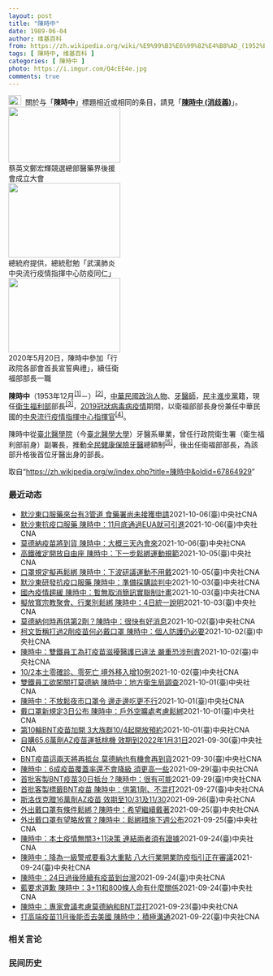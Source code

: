 ```yaml
---
layout: post
title: "陳時中"
date: 1989-06-04
author: 维基百科
from: https://zh.wikipedia.org/wiki/%E9%99%B3%E6%99%82%E4%B8%AD_(1952%E5%B9%B4)
tags: [ 陳時中, 维基百科 ]
categories: [ 陳時中 ]
photo: https://i.imgur.com/Q4cEE4e.jpg
comments: true
---
```

<div class="mw-parser-output"><div id="noteTA-54dafe5e" class="noteTA"><div class="noteTA-group"><div data-noteta-group-source="module" data-noteta-group="Medicine"></div></div></div>
<div role="note" class="hatnote navigation-not-searchable"><a href="/wiki/Wikipedia:%E6%B6%88%E6%AD%A7%E4%B9%89" title="Wikipedia:消歧义"><img alt="Disambig gray.svg" src="//upload.wikimedia.org/wikipedia/commons/thumb/5/5f/Disambig_gray.svg/25px-Disambig_gray.svg.png" decoding="async" width="25" height="19" srcset="//upload.wikimedia.org/wikipedia/commons/thumb/5/5f/Disambig_gray.svg/38px-Disambig_gray.svg.png 1.5x, //upload.wikimedia.org/wikipedia/commons/thumb/5/5f/Disambig_gray.svg/50px-Disambig_gray.svg.png 2x" data-file-width="220" data-file-height="168"></a><style data-mw-deduplicate="TemplateStyles:r67269465">.mw-parser-output .ifmobile>.mobile:nth-child(2n){display:none}</style><span class="ifmobile"><span class="nomobile">&nbsp;&nbsp;</span><span class="mobile"></span></span>關於与「<b>陳時中</b>」標題相近或相同的条目，請見「<b><a href="/wiki/%E9%99%B3%E6%99%82%E4%B8%AD_(%E6%B6%88%E6%AD%A7%E7%BE%A9)" class="mw-disambig" title="陳時中 (消歧義)">陳時中 (消歧義)</a></b>」。</div>

<div class="thumb tright"><div class="thumbinner" style="width:222px;"><a href="/wiki/File:%E9%84%AD%E5%AE%8F%E8%BC%9D%E8%88%87%E9%86%AB%E6%94%BF%E4%BA%BA%E5%A3%AB%E5%90%88%E7%85%A7.jpg" class="image"><img alt="" src="//upload.wikimedia.org/wikipedia/commons/thumb/e/e0/%E9%84%AD%E5%AE%8F%E8%BC%9D%E8%88%87%E9%86%AB%E6%94%BF%E4%BA%BA%E5%A3%AB%E5%90%88%E7%85%A7.jpg/220px-%E9%84%AD%E5%AE%8F%E8%BC%9D%E8%88%87%E9%86%AB%E6%94%BF%E4%BA%BA%E5%A3%AB%E5%90%88%E7%85%A7.jpg" decoding="async" width="220" height="110" class="thumbimage" srcset="//upload.wikimedia.org/wikipedia/commons/thumb/e/e0/%E9%84%AD%E5%AE%8F%E8%BC%9D%E8%88%87%E9%86%AB%E6%94%BF%E4%BA%BA%E5%A3%AB%E5%90%88%E7%85%A7.jpg/330px-%E9%84%AD%E5%AE%8F%E8%BC%9D%E8%88%87%E9%86%AB%E6%94%BF%E4%BA%BA%E5%A3%AB%E5%90%88%E7%85%A7.jpg 1.5x, //upload.wikimedia.org/wikipedia/commons/thumb/e/e0/%E9%84%AD%E5%AE%8F%E8%BC%9D%E8%88%87%E9%86%AB%E6%94%BF%E4%BA%BA%E5%A3%AB%E5%90%88%E7%85%A7.jpg/440px-%E9%84%AD%E5%AE%8F%E8%BC%9D%E8%88%87%E9%86%AB%E6%94%BF%E4%BA%BA%E5%A3%AB%E5%90%88%E7%85%A7.jpg 2x" data-file-width="4160" data-file-height="2080"></a>  <div class="thumbcaption"><div class="magnify"><a href="/wiki/File:%E9%84%AD%E5%AE%8F%E8%BC%9D%E8%88%87%E9%86%AB%E6%94%BF%E4%BA%BA%E5%A3%AB%E5%90%88%E7%85%A7.jpg" class="internal" title="放大"></a></div>蔡英文鄭宏輝競選總部醫藥界後援會成立大會</div></div></div>
<div class="thumb tright"><div class="thumbinner" style="width:222px;"><a href="/wiki/File:02.07_%E7%B8%BD%E7%B5%B1%E6%85%B0%E5%8B%89%E3%80%8C%E5%9A%B4%E9%87%8D%E7%89%B9%E6%AE%8A%E5%82%B3%E6%9F%93%E6%80%A7%E8%82%BA%E7%82%8E%E4%B8%AD%E5%A4%AE%E6%B5%81%E8%A1%8C%E7%96%AB%E6%83%85%E6%8C%87%E6%8F%AE%E4%B8%AD%E5%BF%83%E9%98%B2%E7%96%AB%E5%90%8C%E4%BB%81%E3%80%8D_(49500116692).jpg" class="image"><img alt="" src="//upload.wikimedia.org/wikipedia/commons/thumb/9/95/02.07_%E7%B8%BD%E7%B5%B1%E6%85%B0%E5%8B%89%E3%80%8C%E5%9A%B4%E9%87%8D%E7%89%B9%E6%AE%8A%E5%82%B3%E6%9F%93%E6%80%A7%E8%82%BA%E7%82%8E%E4%B8%AD%E5%A4%AE%E6%B5%81%E8%A1%8C%E7%96%AB%E6%83%85%E6%8C%87%E6%8F%AE%E4%B8%AD%E5%BF%83%E9%98%B2%E7%96%AB%E5%90%8C%E4%BB%81%E3%80%8D_%2849500116692%29.jpg/220px-02.07_%E7%B8%BD%E7%B5%B1%E6%85%B0%E5%8B%89%E3%80%8C%E5%9A%B4%E9%87%8D%E7%89%B9%E6%AE%8A%E5%82%B3%E6%9F%93%E6%80%A7%E8%82%BA%E7%82%8E%E4%B8%AD%E5%A4%AE%E6%B5%81%E8%A1%8C%E7%96%AB%E6%83%85%E6%8C%87%E6%8F%AE%E4%B8%AD%E5%BF%83%E9%98%B2%E7%96%AB%E5%90%8C%E4%BB%81%E3%80%8D_%2849500116692%29.jpg" decoding="async" width="220" height="147" class="thumbimage" srcset="//upload.wikimedia.org/wikipedia/commons/thumb/9/95/02.07_%E7%B8%BD%E7%B5%B1%E6%85%B0%E5%8B%89%E3%80%8C%E5%9A%B4%E9%87%8D%E7%89%B9%E6%AE%8A%E5%82%B3%E6%9F%93%E6%80%A7%E8%82%BA%E7%82%8E%E4%B8%AD%E5%A4%AE%E6%B5%81%E8%A1%8C%E7%96%AB%E6%83%85%E6%8C%87%E6%8F%AE%E4%B8%AD%E5%BF%83%E9%98%B2%E7%96%AB%E5%90%8C%E4%BB%81%E3%80%8D_%2849500116692%29.jpg/330px-02.07_%E7%B8%BD%E7%B5%B1%E6%85%B0%E5%8B%89%E3%80%8C%E5%9A%B4%E9%87%8D%E7%89%B9%E6%AE%8A%E5%82%B3%E6%9F%93%E6%80%A7%E8%82%BA%E7%82%8E%E4%B8%AD%E5%A4%AE%E6%B5%81%E8%A1%8C%E7%96%AB%E6%83%85%E6%8C%87%E6%8F%AE%E4%B8%AD%E5%BF%83%E9%98%B2%E7%96%AB%E5%90%8C%E4%BB%81%E3%80%8D_%2849500116692%29.jpg 1.5x, //upload.wikimedia.org/wikipedia/commons/thumb/9/95/02.07_%E7%B8%BD%E7%B5%B1%E6%85%B0%E5%8B%89%E3%80%8C%E5%9A%B4%E9%87%8D%E7%89%B9%E6%AE%8A%E5%82%B3%E6%9F%93%E6%80%A7%E8%82%BA%E7%82%8E%E4%B8%AD%E5%A4%AE%E6%B5%81%E8%A1%8C%E7%96%AB%E6%83%85%E6%8C%87%E6%8F%AE%E4%B8%AD%E5%BF%83%E9%98%B2%E7%96%AB%E5%90%8C%E4%BB%81%E3%80%8D_%2849500116692%29.jpg/440px-02.07_%E7%B8%BD%E7%B5%B1%E6%85%B0%E5%8B%89%E3%80%8C%E5%9A%B4%E9%87%8D%E7%89%B9%E6%AE%8A%E5%82%B3%E6%9F%93%E6%80%A7%E8%82%BA%E7%82%8E%E4%B8%AD%E5%A4%AE%E6%B5%81%E8%A1%8C%E7%96%AB%E6%83%85%E6%8C%87%E6%8F%AE%E4%B8%AD%E5%BF%83%E9%98%B2%E7%96%AB%E5%90%8C%E4%BB%81%E3%80%8D_%2849500116692%29.jpg 2x" data-file-width="2048" data-file-height="1365"></a>  <div class="thumbcaption"><div class="magnify"><a href="/wiki/File:02.07_%E7%B8%BD%E7%B5%B1%E6%85%B0%E5%8B%89%E3%80%8C%E5%9A%B4%E9%87%8D%E7%89%B9%E6%AE%8A%E5%82%B3%E6%9F%93%E6%80%A7%E8%82%BA%E7%82%8E%E4%B8%AD%E5%A4%AE%E6%B5%81%E8%A1%8C%E7%96%AB%E6%83%85%E6%8C%87%E6%8F%AE%E4%B8%AD%E5%BF%83%E9%98%B2%E7%96%AB%E5%90%8C%E4%BB%81%E3%80%8D_(49500116692).jpg" class="internal" title="放大"></a></div>總統府提供，總統慰勉「武漢肺炎中央流行疫情指揮中心防疫同仁」</div></div></div>
<div class="thumb tright"><div class="thumbinner" style="width:222px;"><a href="/wiki/File:05.20_%E7%B8%BD%E7%B5%B1%E4%B8%BB%E6%8C%81%E3%80%8C%E8%A1%8C%E6%94%BF%E9%99%A2%E5%89%AF%E9%99%A2%E9%95%B7%E6%9A%A8%E5%90%84%E9%83%A8%E6%9C%83%E9%A6%96%E9%95%B7%E5%AE%A3%E8%AA%93%E5%85%B8%E7%A6%AE%E3%80%8D-%E9%99%B3%E6%99%82%E4%B8%AD.jpg" class="image"><img alt="" src="//upload.wikimedia.org/wikipedia/commons/thumb/a/aa/05.20_%E7%B8%BD%E7%B5%B1%E4%B8%BB%E6%8C%81%E3%80%8C%E8%A1%8C%E6%94%BF%E9%99%A2%E5%89%AF%E9%99%A2%E9%95%B7%E6%9A%A8%E5%90%84%E9%83%A8%E6%9C%83%E9%A6%96%E9%95%B7%E5%AE%A3%E8%AA%93%E5%85%B8%E7%A6%AE%E3%80%8D-%E9%99%B3%E6%99%82%E4%B8%AD.jpg/220px-05.20_%E7%B8%BD%E7%B5%B1%E4%B8%BB%E6%8C%81%E3%80%8C%E8%A1%8C%E6%94%BF%E9%99%A2%E5%89%AF%E9%99%A2%E9%95%B7%E6%9A%A8%E5%90%84%E9%83%A8%E6%9C%83%E9%A6%96%E9%95%B7%E5%AE%A3%E8%AA%93%E5%85%B8%E7%A6%AE%E3%80%8D-%E9%99%B3%E6%99%82%E4%B8%AD.jpg" decoding="async" width="220" height="147" class="thumbimage" srcset="//upload.wikimedia.org/wikipedia/commons/thumb/a/aa/05.20_%E7%B8%BD%E7%B5%B1%E4%B8%BB%E6%8C%81%E3%80%8C%E8%A1%8C%E6%94%BF%E9%99%A2%E5%89%AF%E9%99%A2%E9%95%B7%E6%9A%A8%E5%90%84%E9%83%A8%E6%9C%83%E9%A6%96%E9%95%B7%E5%AE%A3%E8%AA%93%E5%85%B8%E7%A6%AE%E3%80%8D-%E9%99%B3%E6%99%82%E4%B8%AD.jpg/330px-05.20_%E7%B8%BD%E7%B5%B1%E4%B8%BB%E6%8C%81%E3%80%8C%E8%A1%8C%E6%94%BF%E9%99%A2%E5%89%AF%E9%99%A2%E9%95%B7%E6%9A%A8%E5%90%84%E9%83%A8%E6%9C%83%E9%A6%96%E9%95%B7%E5%AE%A3%E8%AA%93%E5%85%B8%E7%A6%AE%E3%80%8D-%E9%99%B3%E6%99%82%E4%B8%AD.jpg 1.5x, //upload.wikimedia.org/wikipedia/commons/thumb/a/aa/05.20_%E7%B8%BD%E7%B5%B1%E4%B8%BB%E6%8C%81%E3%80%8C%E8%A1%8C%E6%94%BF%E9%99%A2%E5%89%AF%E9%99%A2%E9%95%B7%E6%9A%A8%E5%90%84%E9%83%A8%E6%9C%83%E9%A6%96%E9%95%B7%E5%AE%A3%E8%AA%93%E5%85%B8%E7%A6%AE%E3%80%8D-%E9%99%B3%E6%99%82%E4%B8%AD.jpg/440px-05.20_%E7%B8%BD%E7%B5%B1%E4%B8%BB%E6%8C%81%E3%80%8C%E8%A1%8C%E6%94%BF%E9%99%A2%E5%89%AF%E9%99%A2%E9%95%B7%E6%9A%A8%E5%90%84%E9%83%A8%E6%9C%83%E9%A6%96%E9%95%B7%E5%AE%A3%E8%AA%93%E5%85%B8%E7%A6%AE%E3%80%8D-%E9%99%B3%E6%99%82%E4%B8%AD.jpg 2x" data-file-width="2508" data-file-height="1672"></a>  <div class="thumbcaption"><div class="magnify"><a href="/wiki/File:05.20_%E7%B8%BD%E7%B5%B1%E4%B8%BB%E6%8C%81%E3%80%8C%E8%A1%8C%E6%94%BF%E9%99%A2%E5%89%AF%E9%99%A2%E9%95%B7%E6%9A%A8%E5%90%84%E9%83%A8%E6%9C%83%E9%A6%96%E9%95%B7%E5%AE%A3%E8%AA%93%E5%85%B8%E7%A6%AE%E3%80%8D-%E9%99%B3%E6%99%82%E4%B8%AD.jpg" class="internal" title="放大"></a></div>2020年5月20日，陳時中參加「行政院各部會首長宣誓典禮」，續任衛福部部長一職</div></div></div>
<p><b>陳時中</b>（1953年12月<sup id="cite_ref-1" class="reference"><a href="#cite_note-1">[1]</a></sup><span class="useeditintro" title="Template:BLP editintro">－</span>）<sup id="cite_ref-2" class="reference"><a href="#cite_note-2">[2]</a></sup>，<a href="/wiki/%E4%B8%AD%E8%8F%AF%E6%B0%91%E5%9C%8B" title="中華民國">中華民國</a><a href="/wiki/%E6%94%BF%E6%B2%BB%E4%BA%BA%E7%89%A9" title="政治人物">政治人物</a>、<a href="/wiki/%E7%89%99%E9%86%AB%E5%B8%AB" class="mw-redirect" title="牙醫師">牙醫師</a>，<a href="/wiki/%E6%B0%91%E4%B8%BB%E9%80%B2%E6%AD%A5%E9%BB%A8" title="民主進步黨">民主進步黨</a>籍，現任<a href="/wiki/%E4%B8%AD%E8%8F%AF%E6%B0%91%E5%9C%8B%E8%A1%9B%E7%94%9F%E7%A6%8F%E5%88%A9%E9%83%A8" title="中華民國衛生福利部">衛生福利部</a>部長<sup id="cite_ref-3" class="reference"><a href="#cite_note-3">[3]</a></sup>，<a href="/wiki/2019%E5%86%A0%E7%8B%80%E7%97%85%E6%AF%92%E7%97%85%E8%87%BA%E7%81%A3%E7%96%AB%E6%83%85" title="2019冠狀病毒病臺灣疫情">2019冠狀病毒病疫情</a>期間，以衛福部部長身份兼任中華民國的<a href="/wiki/%E5%9C%8B%E5%AE%B6%E8%A1%9B%E7%94%9F%E6%8C%87%E6%8F%AE%E4%B8%AD%E5%BF%83%E4%B8%AD%E5%A4%AE%E6%B5%81%E8%A1%8C%E7%96%AB%E6%83%85%E6%8C%87%E6%8F%AE%E4%B8%AD%E5%BF%83" title="國家衛生指揮中心中央流行疫情指揮中心">中央流行疫情指揮中心</a><a href="/wiki/%E6%8C%87%E6%8F%AE%E5%AE%98" title="指揮官">指揮官</a><sup id="cite_ref-4" class="reference"><a href="#cite_note-4">[4]</a></sup>。
</p><p>陳時中從<a href="/wiki/%E8%87%BA%E5%8C%97%E9%86%AB%E5%AD%B8%E9%99%A2" class="mw-redirect" title="臺北醫學院">臺北醫學院</a>（今<a href="/wiki/%E8%87%BA%E5%8C%97%E9%86%AB%E5%AD%B8%E5%A4%A7%E5%AD%B8" title="臺北醫學大學">臺北醫學大學</a>）牙醫系畢業，曾任行政院衛生署（衛生福利部前身）副署長，推動<a href="/wiki/%E5%85%A8%E6%B0%91%E5%81%A5%E5%BA%B7%E4%BF%9D%E9%9A%AA" title="全民健康保險">全民健康保險</a><a href="/wiki/%E7%89%99%E9%86%AB" title="牙醫">牙醫</a>總額制<sup id="cite_ref-5" class="reference"><a href="#cite_note-5">[5]</a></sup>，後出任衛福部部長，為該部升格後首位牙醫出身的部長。
</p>
</div><noscript><img src="//zh.wikipedia.org/wiki/Special:CentralAutoLogin/start?type=1x1" alt="" title="" width="1" height="1" style="border: none; position: absolute;"></noscript>
<div class="printfooter">取自“<a dir="ltr" href="https://zh.wikipedia.org/w/index.php?title=陳時中&amp;oldid=67864929">https://zh.wikipedia.org/w/index.php?title=陳時中&amp;oldid=67864929</a>”</div><div id="recent-news"><h3>最近动态</h3><ul><li><a href="https://nodebe4.github.io/waimei/2021-10-06/%E9%BB%98%E6%B2%99%E6%9D%B1%E5%8F%A3%E6%9C%8D%E8%97%A5%E4%BE%86%E5%8F%B0%E6%9C%893%E7%AE%A1%E9%81%93-%E9%A3%9F%E8%97%A5%E7%BD%B2%E5%B0%9A%E6%9C%AA%E6%8E%A5%E7%8D%B2%E7%94%B3%E8%AB%8B" title="默沙東口服藥來台有3管道 食藥署尚未接獲申請—— 指揮中心指揮官陳時中表示，默沙東藥廠研發COVID-19口服藥物一通過美國EUA，台灣就會盡快引進。（路透社） （中央社記者張茗喧台北6日電）指...">默沙東口服藥來台有3管道 食藥署尚未接獲申請</a><time>2021-10-06</time><a class="tag">(臺)中央社CNA</a></li>
<li><a href="https://nodebe4.github.io/waimei/2021-10-06/%E9%BB%98%E6%B2%99%E6%9D%B1%E6%8A%97%E7%96%AB%E5%8F%A3%E6%9C%8D%E8%97%A5-%E9%99%B3%E6%99%82%E4%B8%AD-11%E6%9C%88%E5%BA%95%E9%80%9A%E9%81%8EEUA%E5%B0%B1%E5%8F%AF%E5%BC%95%E9%80%B2" title="默沙東抗疫口服藥 陳時中：11月底通過EUA就可引進—— 亞洲國家近來紛紛搶購美國默沙東COVID-19口服藥。（路透社） （中央社記者陳婕翎、張茗喧台北6日電）亞洲國家近來紛紛搶購美國默沙東C...">默沙東抗疫口服藥 陳時中：11月底通過EUA就可引進</a><time>2021-10-06</time><a class="tag">(臺)中央社CNA</a></li>
<li><a href="https://nodebe4.github.io/waimei/2021-10-06/%E8%8E%AB%E5%BE%B7%E7%B4%8D%E7%96%AB%E8%8B%97%E5%B0%87%E5%88%B0%E8%B2%A8-%E9%99%B3%E6%99%82%E4%B8%AD-%E5%A4%A7%E6%A6%82%E4%B8%89%E5%A4%A9%E5%85%A7%E6%9C%83%E4%BE%86" title="莫德納疫苗將到貨 陳時中：大概三天內會來—— （中央社記者陳婕翎台北6日電）下一批莫德納疫苗何時抵台，引發關注。中央流行疫情指揮中心指揮官陳時中今天中午在立法院表示，莫德納疫苗近期應該會到貨，大...">莫德納疫苗將到貨 陳時中：大概三天內會來</a><time>2021-10-06</time><a class="tag">(臺)中央社CNA</a></li>
<li><a href="https://nodebe4.github.io/waimei/2021-10-05/%E9%AB%98%E9%90%B5%E7%A2%BA%E5%AE%9A%E9%96%8B%E6%94%BE%E8%87%AA%E7%94%B1%E5%BA%A7-%E9%99%B3%E6%99%82%E4%B8%AD-%E4%B8%8B%E4%B8%80%E6%AD%A5%E9%AC%86%E7%B6%81%E9%81%8B%E5%8B%95%E8%A6%8F%E7%AF%84" title="高鐵確定開放自由座 陳時中：下一步鬆綁運動規範—— （中央社記者陳婕翎台北6日電）指揮中心指揮官陳時中今天上午到立法院，會前媒體聯訪中表示，昨天通過高鐵重新開放自由座，待交通部提出實行細節將上路...">高鐵確定開放自由座 陳時中：下一步鬆綁運動規範</a><time>2021-10-05</time><a class="tag">(臺)中央社CNA</a></li>
<li><a href="https://nodebe4.github.io/waimei/2021-10-05/%E5%8F%A3%E7%BD%A9%E8%A6%8F%E5%AE%9A%E6%93%AC%E5%86%8D%E9%AC%86%E7%B6%81-%E9%99%B3%E6%99%82%E4%B8%AD-%E4%B8%8B%E6%B3%A2%E7%A0%94%E8%AD%B0%E9%81%8B%E5%8B%95%E4%B8%8D%E7%94%A8%E6%88%B4" title="口罩規定擬再鬆綁 陳時中：下波研議運動不用戴—— 指揮中心指揮官陳時中5日表示，下一波將研議鬆綁運動時戴口罩的規定，包括在河堤慢跑、健行等都會討論。（中央社檔案照片） （中央社記者張茗喧、江慧珺...">口罩規定擬再鬆綁 陳時中：下波研議運動不用戴</a><time>2021-10-05</time><a class="tag">(臺)中央社CNA</a></li>
<li><a href="https://nodebe4.github.io/waimei/2021-10-03/%E9%BB%98%E6%B2%99%E6%9D%B1%E7%A0%94%E7%99%BC%E6%8A%97%E7%96%AB%E5%8F%A3%E6%9C%8D%E8%97%A5-%E9%99%B3%E6%99%82%E4%B8%AD-%E6%BA%96%E5%82%99%E6%8E%A1%E8%B3%BC%E8%AB%87%E5%88%A4%E4%B8%AD" title="默沙東研發抗疫口服藥 陳時中：準備採購談判中—— （中央社記者江慧珺、陳婕翎台北3日電）美國製藥大廠默沙東集團研發中的COVID-19口服抗病毒新藥，可望降低住院死亡機率。中央流行疫情指揮中心指...">默沙東研發抗疫口服藥  陳時中：準備採購談判中</a><time>2021-10-03</time><a class="tag">(臺)中央社CNA</a></li>
<li><a href="https://nodebe4.github.io/waimei/2021-10-03/%E5%9C%8B%E5%85%A7%E7%96%AB%E6%83%85%E8%B6%A8%E7%B7%A9-%E9%99%B3%E6%99%82%E4%B8%AD-%E6%9A%AB%E7%84%A1%E5%8F%96%E6%B6%88%E7%B0%A1%E8%A8%8A%E5%AF%A6%E8%81%AF%E5%88%B6%E8%A8%88%E7%95%AB" title="國內疫情趨緩 陳時中：暫無取消簡訊實聯制計畫—— 指揮中心指揮官陳時中認為，簡訊實聯制是防疫應變措施重要一環，暫無取消簡訊實聯制計畫。圖為民眾使用簡訊實聯制進入超商。（中央社檔案照片） （中央社...">國內疫情趨緩 陳時中：暫無取消簡訊實聯制計畫</a><time>2021-10-03</time><a class="tag">(臺)中央社CNA</a></li>
<li><a href="https://nodebe4.github.io/waimei/2021-10-03/%E6%93%AC%E6%94%BE%E5%AF%AC%E5%AE%97%E6%95%99%E8%81%9A%E6%9C%83-%E8%A1%8C%E6%A5%AD%E5%88%A5%E9%AC%86%E7%B6%81-%E9%99%B3%E6%99%82%E4%B8%AD-4%E6%97%A5%E7%B5%B1%E4%B8%80%E8%AA%AA%E6%98%8E" title="擬放寬宗教聚會、行業別鬆綁 陳時中：4日統一說明—— （中央社記者陳婕翎、江慧珺台北3日電）國內COVID-19疫情趨緩，指揮中心今天放寬戶外戴口罩規定，指揮官陳時中加碼表示，宗教聚會指引，如可...">擬放寬宗教聚會、行業別鬆綁 陳時中：4日統一說明</a><time>2021-10-03</time><a class="tag">(臺)中央社CNA</a></li>
<li><a href="https://nodebe4.github.io/waimei/2021-10-02/%E8%8E%AB%E5%BE%B7%E7%B4%8D%E4%BD%95%E6%99%82%E5%86%8D%E4%BE%9B%E7%AC%AC2%E5%8A%91-%E9%99%B3%E6%99%82%E4%B8%AD-%E5%BE%88%E5%BF%AB%E6%9C%89%E5%A5%BD%E6%B6%88%E6%81%AF" title="莫德納何時再供第2劑？陳時中：很快有好消息—— 陳時中2日表示，莫德納疫苗第2劑大家等得有點心急，但很快會有好消息。（食藥署提供） （中央社記者江慧珺、張茗喧台北2日電）雙鐵員工鑽漏洞欲接種第2...">莫德納何時再供第2劑？陳時中：很快有好消息</a><time>2021-10-02</time><a class="tag">(臺)中央社CNA</a></li>
<li><a href="https://nodebe4.github.io/waimei/2021-10-02/%E6%9F%AF%E6%96%87%E5%93%B2%E7%A8%B1%E6%89%93%E9%81%8E2%E5%8A%91%E7%96%AB%E8%8B%97%E4%BD%95%E5%BF%85%E6%88%B4%E5%8F%A3%E7%BD%A9-%E9%99%B3%E6%99%82%E4%B8%AD-%E5%80%8B%E4%BA%BA%E9%98%B2%E8%AD%B7%E4%BB%8D%E5%BF%85%E8%A6%81" title="柯文哲稱打過2劑疫苗何必戴口罩 陳時中：個人防護仍必要—— （中央社記者江慧珺、張茗喧台北2日電）疫情趨緩，戶外口罩措施將適度鬆綁，台北市長柯文哲今天拋出打2劑疫苗何必戴口罩說法，指揮中心指揮官...">柯文哲稱打過2劑疫苗何必戴口罩 陳時中：個人防護仍必要</a><time>2021-10-02</time><a class="tag">(臺)中央社CNA</a></li>
<li><a href="https://nodebe4.github.io/waimei/2021-10-02/%E9%99%B3%E6%99%82%E4%B8%AD-%E9%9B%99%E9%90%B5%E5%93%A1%E5%B7%A5%E7%82%BA%E6%89%93%E7%96%AB%E8%8B%97%E6%BB%8B%E6%93%BE%E9%86%AB%E8%AD%B7%E5%B7%B2%E9%81%95%E6%B3%95-%E5%9A%B4%E9%87%8D%E6%81%90%E6%B6%89%E5%88%91%E8%B2%AC" title="陳時中：雙鐵員工為打疫苗滋擾醫護已違法 嚴重恐涉刑責—— （中央社記者張茗喧、江慧珺台北2日電）指揮中心指揮官陳時中今天指出，雙鐵員工疑在醫院滋擾醫療人員，院方不堪其擾才通融施打，滋擾醫護已違反...">陳時中：雙鐵員工為打疫苗滋擾醫護已違法 嚴重恐涉刑責</a><time>2021-10-02</time><a class="tag">(臺)中央社CNA</a></li>
<li><a href="https://nodebe4.github.io/waimei/2021-10-02/10-2%E6%9C%AC%E5%9C%9F%E9%9B%B6%E7%A2%BA%E8%A8%BA-%E9%9B%B6%E6%AD%BB%E4%BA%A1-%E5%A2%83%E5%A4%96%E7%A7%BB%E5%85%A5%E5%A2%9E10%E4%BE%8B" title="10/2本土零確診、零死亡 境外移入增10例—— 中央流行疫情指揮中心指揮官陳時中宣布，2日沒新增COVID-19本土病例。中央社記者吳家昇攝 110年9月26日 （中央社記者張茗喧、江慧珺台北...">10/2本土零確診、零死亡 境外移入增10例</a><time>2021-10-02</time><a class="tag">(臺)中央社CNA</a></li>
<li><a href="https://nodebe4.github.io/waimei/2021-10-01/%E9%9B%99%E9%90%B5%E5%93%A1%E5%B7%A5%E6%AC%B2%E9%97%96%E9%97%9C%E6%89%93%E8%8E%AB%E5%BE%B7%E7%B4%8D-%E9%99%B3%E6%99%82%E4%B8%AD-%E5%9C%B0%E6%96%B9%E8%A1%9B%E7%94%9F%E5%B1%80%E8%AA%BF%E6%9F%A5" title="雙鐵員工欲闖關打莫德納 陳時中：地方衛生局調查—— 高雄市1日晚間證實，有42名雙鐵員工鑽漏洞想要闖關接種第2劑莫德納疫苗。（中央社檔案照片） （中央社記者江慧珺、黃旭昇台北2日電）高雄市昨晚證...">雙鐵員工欲闖關打莫德納 陳時中：地方衛生局調查</a><time>2021-10-01</time><a class="tag">(臺)中央社CNA</a></li>
<li><a href="https://nodebe4.github.io/waimei/2021-10-01/%E9%99%B3%E6%99%82%E4%B8%AD-%E4%B8%8D%E6%94%BE%E9%AC%86%E5%A4%9C%E5%B8%82%E5%8F%A3%E7%BD%A9%E4%BB%A4-%E9%82%8A%E8%B5%B0%E9%82%8A%E5%90%83%E6%9B%B4%E4%B8%8D%E8%A1%8C" title="陳時中：不放鬆夜市口罩令 邊走邊吃更不行—— 中央流行疫情指揮中心指揮官陳時中2日說，夜市屬於口罩措施不放鬆場所，邊走邊吃更不行。（中央社檔案照片） （中央社記者江慧珺台北2日電）中央流行疫情指...">陳時中：不放鬆夜市口罩令 邊走邊吃更不行</a><time>2021-10-01</time><a class="tag">(臺)中央社CNA</a></li>
<li><a href="https://nodebe4.github.io/waimei/2021-10-01/%E6%88%B4%E5%8F%A3%E7%BD%A9%E6%96%B0%E8%A6%8F%E5%AE%9A3%E6%97%A5%E5%85%AC%E5%B8%83-%E9%99%B3%E6%99%82%E4%B8%AD-%E6%88%B6%E5%A4%96%E7%A9%BA%E6%9B%A0%E8%99%95%E8%80%83%E6%85%AE%E9%AC%86%E7%B6%81" title="戴口罩新規定3日公布 陳時中：戶外空曠處考慮鬆綁—— 指揮官陳時中1日表示，正在考慮鬆綁在戶外空曠處戴口罩的規定，確切方案預計3日統一公布。圖為家長帶著孩子溜滑梯。中央社記者徐肇昌攝 110年1...">戴口罩新規定3日公布 陳時中：戶外空曠處考慮鬆綁</a><time>2021-10-01</time><a class="tag">(臺)中央社CNA</a></li>
<li><a href="https://nodebe4.github.io/waimei/2021-10-01/%E7%AC%AC10%E8%BC%AABNT%E7%96%AB%E8%8B%97%E5%8A%A0%E9%96%8B-3%E5%A4%A7%E6%97%8F%E7%BE%A410-4%E8%B5%B7%E9%96%8B%E6%94%BE%E9%A0%90%E7%B4%84" title="第10輪BNT疫苗加開 3大族群10/4起開放預約—— （中央社記者張茗喧、江慧珺台北1日電）指揮中心指揮官陳時中今天表示，因應BNT疫苗到貨，第10輪接種將加開第1劑BNT疫苗，9月29日前曾...">第10輪BNT疫苗加開 3大族群10/4起開放預約</a><time>2021-10-01</time><a class="tag">(臺)中央社CNA</a></li>
<li><a href="https://nodebe4.github.io/waimei/2021-09-30/%E8%87%AA%E8%B3%BC65.6%E8%90%AC%E5%8A%91AZ%E7%96%AB%E8%8B%97%E9%81%8B%E6%8A%B5%E6%A1%83%E6%A9%9F-%E6%95%88%E6%9C%9F%E5%88%B02022%E5%B9%B41%E6%9C%8831%E6%97%A5" title="自購65.6萬劑AZ疫苗運抵桃機 效期到2022年1月31日—— 中央流行疫情指揮中心指揮官陳時中表示，這次提供的65.6萬劑AZ疫苗為每瓶10人份多劑型包裝，需存放於2-8℃的環境，依臨床試驗...">自購65.6萬劑AZ疫苗運抵桃機 效期到2022年1月31日</a><time>2021-09-30</time><a class="tag">(臺)中央社CNA</a></li>
<li><a href="https://nodebe4.github.io/waimei/2021-09-30/BNT%E7%96%AB%E8%8B%97%E9%80%99%E5%85%A9%E5%A4%A9%E5%B0%87%E5%86%8D%E6%8A%B5%E5%8F%B0-%E8%8E%AB%E5%BE%B7%E7%B4%8D%E4%B9%9F%E6%9C%89%E6%A9%9F%E6%9C%83%E5%86%8D%E5%88%B0%E8%B2%A8" title="BNT疫苗這兩天將再抵台 莫德納也有機會再到貨—— （中央社記者陳婕翎、張茗喧台北30日電）台積電、鴻海暨永齡基金會、慈濟基金會捐贈的第3批BNT疫苗54萬劑，今天上午抵台，指揮中心指揮官陳時中...">BNT疫苗這兩天將再抵台 莫德納也有機會再到貨</a><time>2021-09-30</time><a class="tag">(臺)中央社CNA</a></li>
<li><a href="https://nodebe4.github.io/waimei/2021-09-29/%E9%99%B3%E6%99%82%E4%B8%AD-6%E6%88%90%E7%96%AB%E8%8B%97%E8%A6%86%E8%93%8B%E7%8E%87%E9%82%84%E4%B8%8D%E6%9C%83%E9%99%8D%E7%B4%9A-%E9%A0%88%E6%9B%B4%E9%AB%98%E4%B8%80%E4%BA%9B" title="陳時中：6成疫苗覆蓋率還不會降級 須更高一些—— 截至29日，台灣疫苗接種人口涵蓋率54.63％，劑次人口比64.35（劑/每百人）。（中央社檔案照片） （中央社記者張茗喧台北30日電）中央流行...">陳時中：6成疫苗覆蓋率還不會降級 須更高一些</a><time>2021-09-29</time><a class="tag">(臺)中央社CNA</a></li>
<li><a href="https://nodebe4.github.io/waimei/2021-09-29/%E9%A6%96%E6%89%B9%E5%AE%A2%E8%A3%BDBNT%E7%96%AB%E8%8B%9730%E6%97%A5%E6%8A%B5%E5%8F%B0-%E9%99%B3%E6%99%82%E4%B8%AD-%E5%BE%88%E6%9C%89%E5%8F%AF%E8%83%BD" title="首批客製BNT疫苗30日抵台？陳時中：很有可能—— 指揮中心指揮官陳時中表示，55萬劑客製化BNT疫苗30日來台很有可能，但時程要等確定再報告。（中央社檔案照片） （中央社記者陳婕翎、張茗喧台北...">首批客製BNT疫苗30日抵台？陳時中：很有可能</a><time>2021-09-29</time><a class="tag">(臺)中央社CNA</a></li>
<li><a href="https://nodebe4.github.io/waimei/2021-09-27/%E9%A6%96%E6%89%B9%E5%AE%A2%E8%A3%BD%E6%A8%99%E7%B1%A4BNT%E7%96%AB%E8%8B%97-%E9%99%B3%E6%99%82%E4%B8%AD-%E4%BE%9B%E7%AC%AC1%E5%8A%91-%E4%B8%8D%E6%B7%B7%E6%89%93" title="首批客製標籤BNT疫苗 陳時中：供第1劑、不混打—— 首批客製化標籤BNT疫苗將於30日抵台，指揮中心指揮官陳時中27日表示，此批疫苗不開放混打，將提供給第1劑施打。（中央社檔案照片） （中央社...">首批客製標籤BNT疫苗 陳時中：供第1劑、不混打</a><time>2021-09-27</time><a class="tag">(臺)中央社CNA</a></li>
<li><a href="https://nodebe4.github.io/waimei/2021-09-26/%E6%96%AF%E6%B4%9B%E4%BC%90%E5%85%8B%E8%B4%8816%E8%90%AC%E5%8A%91AZ%E7%96%AB%E8%8B%97-%E6%95%88%E6%9C%9F%E8%87%B310-31%E5%8F%8A11-30" title="斯洛伐克贈16萬劑AZ疫苗 效期至10/31及11/30—— （中央社記者陳婕翎、江慧珺台北26日電）中央流行疫情指揮中心指揮官陳時中今天表示，斯洛伐克政府提供16萬劑AZ疫苗上午抵台，這批疫苗...">斯洛伐克贈16萬劑AZ疫苗  效期至10/31及11/30</a><time>2021-09-26</time><a class="tag">(臺)中央社CNA</a></li>
<li><a href="https://nodebe4.github.io/waimei/2021-09-25/%E5%A4%96%E5%87%BA%E6%88%B4%E5%8F%A3%E7%BD%A9%E6%9C%89%E6%A2%9D%E4%BB%B6%E9%AC%86%E7%B6%81-%E9%99%B3%E6%99%82%E4%B8%AD-%E5%B8%8C%E6%9C%9B%E7%B9%BC%E7%BA%8C%E6%88%B4%E8%91%97" title="外出戴口罩有條件鬆綁？陳時中：希望繼續戴著—— 國內COVID-19疫情趨緩，針對外出戴口罩措施是否能在達到某些條件下鬆綁，中央流行疫情指揮中心指揮官陳時中（中）26日受訪表示，希望民眾繼續戴著...">外出戴口罩有條件鬆綁？陳時中：希望繼續戴著</a><time>2021-09-25</time><a class="tag">(臺)中央社CNA</a></li>
<li><a href="https://nodebe4.github.io/waimei/2021-09-25/%E5%A4%96%E5%87%BA%E6%88%B4%E5%8F%A3%E7%BD%A9%E6%9C%89%E6%9C%9B%E7%95%A5%E6%94%BE%E5%AF%AC-%E9%99%B3%E6%99%82%E4%B8%AD-%E9%AC%86%E7%B6%81%E6%8E%AA%E6%96%BD%E4%B8%8B%E9%80%B1%E5%85%AC%E5%B8%83" title="外出戴口罩有望略放寬？陳時中：鬆綁措施下週公布—— 指揮中心指揮官陳時中25日表示，戴口罩是台灣主要防疫策略，但外出戴口罩規定有機會略為放寬，相關政策下週定案後公布。（中央社檔案照片） （中央社...">外出戴口罩有望略放寬？陳時中：鬆綁措施下週公布</a><time>2021-09-25</time><a class="tag">(臺)中央社CNA</a></li>
<li><a href="https://nodebe4.github.io/waimei/2021-09-24/%E9%99%B3%E6%99%82%E4%B8%AD-%E6%9C%AC%E5%9C%9F%E7%96%AB%E6%83%85%E7%84%A1%E9%97%9C3+11%E6%B1%BA%E7%AD%96-%E9%80%A3%E7%B5%90%E5%85%A9%E8%80%85%E9%A0%88%E6%9C%89%E8%AD%89%E6%93%9A" title="陳時中：本土疫情無關3+11決策 連結兩者須有證據—— 指揮中心指揮官陳時中24日表示，本土疫情和3+11決策是兩個獨立的事件，若要將兩者連結須有證據。（指揮中心提供） （中央社記者張茗喧、江慧...">陳時中：本土疫情無關3+11決策 連結兩者須有證據</a><time>2021-09-24</time><a class="tag">(臺)中央社CNA</a></li>
<li><a href="https://nodebe4.github.io/waimei/2021-09-24/%E9%99%B3%E6%99%82%E4%B8%AD-%E9%99%8D%E7%82%BA%E4%B8%80%E7%B4%9A%E8%AD%A6%E6%88%92%E8%A6%81%E7%9C%8B3%E5%A4%A7%E9%87%8D%E9%BB%9E-%E5%85%AB%E5%A4%A7%E8%A1%8C%E6%A5%AD%E9%96%8B%E6%A5%AD%E9%98%B2%E7%96%AB%E6%8C%87%E5%BC%95%E6%AD%A3%E5%9C%A8%E5%AF%A9%E8%AD%B0" title="陳時中：降為一級警戒要看3大重點 八大行業開業防疫指引正在審議—— 指揮中心指揮官陳時中24日說，疫苗涵蓋率達6成後，不同行業才開始逐步放鬆，八大行業有一部分業別經濟部已送來防疫指引，由指揮中心...">陳時中：降為一級警戒要看3大重點 八大行業開業防疫指引正在審議</a><time>2021-09-24</time><a class="tag">(臺)中央社CNA</a></li>
<li><a href="https://nodebe4.github.io/waimei/2021-09-24/%E9%99%B3%E6%99%82%E4%B8%AD-24%E6%97%A5%E9%81%8E%E5%BE%8C%E9%99%B8%E7%BA%8C%E6%9C%89%E7%96%AB%E8%8B%97%E5%88%B0%E5%8F%B0%E7%81%A3" title="陳時中：24日過後陸續有疫苗到台灣—— （中央社記者張茗喧、江慧珺台北24日電）中央流行疫情指揮中心指揮官陳時中表示，詳細時間雖還無法證實，但「今天過後」確實陸陸續續會有COVID-19（201...">陳時中：24日過後陸續有疫苗到台灣</a><time>2021-09-24</time><a class="tag">(臺)中央社CNA</a></li>
<li><a href="https://nodebe4.github.io/waimei/2021-09-24/%E8%97%8D%E8%A6%81%E6%B1%82%E9%81%93%E6%AD%89-%E9%99%B3%E6%99%82%E4%B8%AD-3+11%E5%92%8C800%E6%A2%9D%E4%BA%BA%E5%91%BD%E6%9C%89%E4%BB%80%E9%BA%BC%E9%97%9C%E4%BF%82" title="藍要求道歉 陳時中：3+11和800條人命有什麼關係—— 行政院的3＋11補充報告24日上午出爐，衛福部長陳時中赴立法院被媒體追問未對3＋11政策釀800條人命道歉，僅表示「3+11和800條人...">藍要求道歉 陳時中：3+11和800條人命有什麼關係</a><time>2021-09-24</time><a class="tag">(臺)中央社CNA</a></li>
<li><a href="https://nodebe4.github.io/waimei/2021-09-23/%E9%99%B3%E6%99%82%E4%B8%AD-%E5%B0%88%E5%AE%B6%E6%9C%83%E8%AD%B0%E8%80%83%E6%85%AE%E8%8E%AB%E5%BE%B7%E7%B4%8D%E5%92%8CBNT%E6%B7%B7%E6%89%93" title="陳時中：專家會議考慮莫德納和BNT混打—— 衛福部長陳時中說，專家會議考慮莫德納疫苗和BNT疫苗混打，以這樣做為備案。（中央社檔案照片） （中央社記者范正祥台北23日電）時代力量立委王婉諭今天質...">陳時中：專家會議考慮莫德納和BNT混打</a><time>2021-09-23</time><a class="tag">(臺)中央社CNA</a></li>
<li><a href="https://nodebe4.github.io/waimei/2021-09-22/%E6%89%93%E9%AB%98%E7%AB%AF%E7%96%AB%E8%8B%9711%E6%9C%88%E5%BE%8C%E8%83%BD%E5%90%A6%E5%8E%BB%E7%BE%8E%E5%9C%8B-%E9%99%B3%E6%99%82%E4%B8%AD-%E7%A9%8D%E6%A5%B5%E6%BA%9D%E9%80%9A" title="打高端疫苗11月後能否去美國 陳時中：積極溝通—— 白宮宣布11月初將全面要求外國旅客打完疫苗才可入境美國。衛生福利部長陳時中9月22日表示，美國還沒宣布高端疫苗可當疫苗護照或疫苗證明的一款，會...">打高端疫苗11月後能否去美國 陳時中：積極溝通</a><time>2021-09-22</time><a class="tag">(臺)中央社CNA</a></li>
</ul></div><div id="open-opinion"><h3>相关言论</h3><ul></ul></div><div id="mjls-record"><h3>民间历史</h3><ul></ul></div>